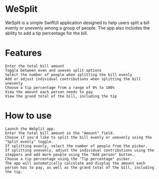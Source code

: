 # WeSplit



WeSplit is a simple SwiftUI application designed to help users split a bill evenly or unevenly among a group of people. 
The app also includes the ability to add a tip percentage for the bill.

# Features

    Enter the total bill amount
    Toggle between even and uneven split options
    Select the number of people when splitting the bill evenly
    Add or adjust individual contributions when splitting the bill unevenly
    Choose a tip percentage from a range of 0% to 100%
    View the amount each person needs to pay
    View the grand total of the bill, including the tip

# How to use

    Launch the WeSplit app.
    Enter the total bill amount in the "Amount" field.
    Choose if you'd like to split the bill evenly or unevenly using the "Split evenly" toggle.
    If splitting evenly, select the number of people from the picker.
    If splitting unevenly, adjust the individual contributions using the steppers and add more people using the "Add person" button.
    Choose a tip percentage using the "Tip percentage" picker.
    The app will automatically calculate and display the amount each person has to pay, as well as the grand total of the bill, including the tip.

